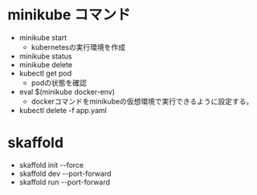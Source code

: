 # minikube コマンド
- minikube start
    - kubernetesの実行環境を作成
- minikube status
- minikube delete 
- kubectl get pod
    - podの状態を確認 
- eval $(minikube docker-env) 
    - dockerコマンドをminikubeの仮想環境で実行できるように設定する。
- kubectl delete -f app.yaml
# skaffold
- skaffold init --force
- skaffold dev --port-forward
- skaffold run --port-forward


